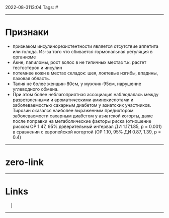 2022-08-3113:04
Tags: #

---
# Признаки
- признаком инсулинорезистентности является отсутствие аппетита или голода. Из-за того что сбивается гормональная регуляция в организме
- Акне, папиломы, рост волос в не типичных местаз т.к. растет тестостерон и инсулин
- потемнее кожи в местах складок: шея, локтевые изгибы, впадины, паховая область. 
- Талия не более женщин-80см, у мужчин-95см, нарушение углеводного обмена. 
- При этом более неблагоприятная ассоциация наблюдалась между разветвленными и ароматическими аминокислотами и заболеваемостью сахарным диабетом у азиатских участников. Тирозин оказался наиболее выраженным предиктором заболеваемости сахарным диабетом у азиатской когорты, даже после поправки на метаболические факторы риска (отношение риском ОР 1.47, 95% доверительный интервал ДИ 1.17,1.85, p = 0.001) в сравнении с европейской когортой (OР 1.10, 95% ДИ 0.87, 1.39, p = 0.4)



---
# zero-link


---
# Links
 &emsp; | &emsp; 


---